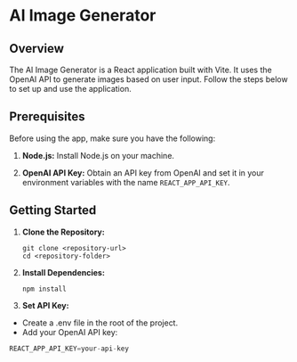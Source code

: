 # AI Image Generator

## Overview

The AI Image Generator is a React application built with Vite. It uses the OpenAI API to generate images based on user input. Follow the steps below to set up and use the application.

## Prerequisites

Before using the app, make sure you have the following:

1. **Node.js:** Install Node.js on your machine.

2. **OpenAI API Key:** Obtain an API key from OpenAI and set it in your environment variables with the name `REACT_APP_API_KEY`.

## Getting Started

1. **Clone the Repository:**
   ```
   git clone <repository-url>
   cd <repository-folder>
2. **Install Dependencies:**
   ```
   npm install
3. **Set API Key:**
- Create a .env file in the root of the project.
- Add your OpenAI API key:
```js
REACT_APP_API_KEY=your-api-key
